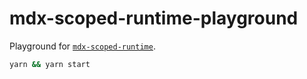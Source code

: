# mdx-scoped-runtime-playground

Playground for [`mdx-scoped-runtime`][mdx-scoped-runtime].

```bash
yarn && yarn start
```

[mdx-scoped-runtime]: https://www.npmjs.com/package/mdx-scoped-runtime
